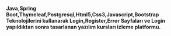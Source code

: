 <strong>Java,Spring Boot,Thymeleaf,Postgresql,Html5,Css3,Javascript,Bootstrap Teknolojilerini kullanarak Login,Register,Error Sayfaları ve Login yapıldıktan sonra tasarlanan yazılım kursları izleme platformu.
</strong>


